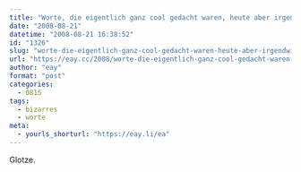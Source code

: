 ```yaml
---
title: "Worte, die eigentlich ganz cool gedacht waren, heute aber irgendwie total öde sind 1"
date: "2008-08-21"
datetime: "2008-08-21 16:38:52"
id: "1326"
slug: "worte-die-eigentlich-ganz-cool-gedacht-waren-heute-aber-irgendwie-total-ode-sind-1"
url: "https://eay.cc/2008/worte-die-eigentlich-ganz-cool-gedacht-waren-heute-aber-irgendwie-total-ode-sind-1/"
author: "eay"
format: "post"
categories:
  - 0815
tags:
  - bizarres
  - worte
meta:
  - yourls_shorturl: "https://eay.li/ea"
---
```


Glotze.
